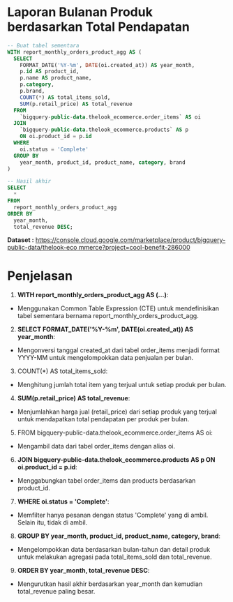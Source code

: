 # Laporan Bulanan Produk berdasarkan Total Pendapatan

```sql
-- Buat tabel sementara
WITH report_monthly_orders_product_agg AS (
  SELECT
    FORMAT_DATE('%Y-%m', DATE(oi.created_at)) AS year_month,
    p.id AS product_id,
    p.name AS product_name,
    p.category,
    p.brand,
    COUNT(*) AS total_items_sold,
    SUM(p.retail_price) AS total_revenue
  FROM
    `bigquery-public-data.thelook_ecommerce.order_items` AS oi
  JOIN
    `bigquery-public-data.thelook_ecommerce.products` AS p
    ON oi.product_id = p.id
  WHERE
    oi.status = 'Complete'
  GROUP BY
    year_month, product_id, product_name, category, brand
)

-- Hasil akhir
SELECT
  *
FROM
  report_monthly_orders_product_agg
ORDER BY
  year_month,
  total_revenue DESC;
```

**Dataset :**
[https://console.cloud.google.com/marketplace/product/bigquery-public-data/thelook-eco
mmerce?project=cool-benefit-286000](tes)

# Penjelasan
1. **WITH report_monthly_orders_product_agg AS (...)**:

* Menggunakan Common Table Expression (CTE) untuk mendefinisikan tabel sementara bernama report_monthly_orders_product_agg.

2. **SELECT FORMAT_DATE('%Y-%m', DATE(oi.created_at)) AS year_month**:

* Mengonversi tanggal created_at dari tabel order_items menjadi format YYYY-MM untuk mengelompokkan data penjualan per bulan.

3. COUNT(*) AS total_items_sold:

* Menghitung jumlah total item yang terjual untuk setiap produk per bulan.
  
4. **SUM(p.retail_price) AS total_revenue**:

* Menjumlahkan harga jual (retail_price) dari setiap produk yang terjual untuk mendapatkan total pendapatan per produk per bulan.
  
5. FROM bigquery-public-data.thelook_ecommerce.order_items AS oi:

* Mengambil data dari tabel order_items dengan alias oi.
  
6. **JOIN bigquery-public-data.thelook_ecommerce.products AS p ON oi.product_id = p.id**:

* Menggabungkan tabel order_items dan products berdasarkan product_id.
  
7. **WHERE oi.status = 'Complete'**:

* Memfilter hanya pesanan dengan status 'Complete' yang di ambil. Selain itu, tidak di ambil.
  
8. **GROUP BY year_month, product_id, product_name, category, brand**:

* Mengelompokkan data berdasarkan bulan-tahun dan detail produk untuk melakukan agregasi pada total_items_sold dan total_revenue.
  
9. **ORDER BY year_month, total_revenue DESC**:

* Mengurutkan hasil akhir berdasarkan year_month dan kemudian total_revenue paling besar.
